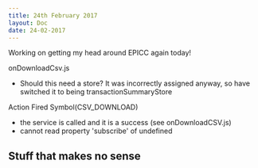 ```yaml
---
title: 24th February 2017
layout: Doc
date: 24-02-2017
---
```


Working on getting my head around EPICC again today!

onDownloadCsv.js

* Should this need a store? It was incorrectly assigned anyway, so have switched it to being transactionSummaryStore

Action Fired Symbol(CSV_DOWNLOAD)

* the service is called and it is a success (see onDownloadCSV.js)
* cannot read property 'subscribe' of undefined

## Stuff that makes no sense

